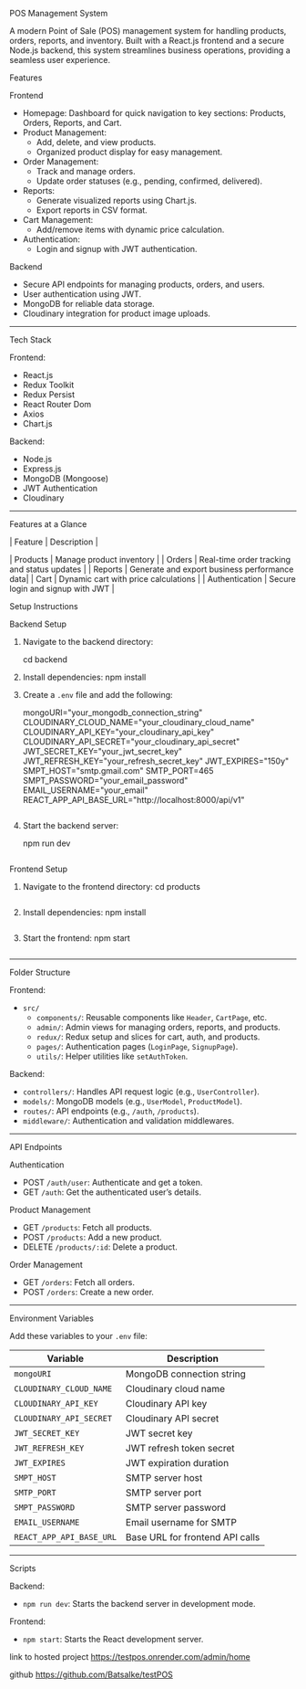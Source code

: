 
 POS Management System

A modern Point of Sale (POS) management system for handling products, orders, reports, and inventory. Built with a React.js frontend and a secure Node.js backend, this system streamlines business operations, providing a seamless user experience.


 Features

 Frontend
- Homepage: Dashboard for quick navigation to key sections: Products, Orders, Reports, and Cart.
- Product Management:
  - Add, delete, and view products.
  - Organized product display for easy management.
- Order Management:
  - Track and manage orders.
  - Update order statuses (e.g., pending, confirmed, delivered).
- Reports:
  - Generate visualized reports using Chart.js.
  - Export reports in CSV format.
- Cart Management:
  - Add/remove items with dynamic price calculation.
- Authentication:
  - Login and signup with JWT authentication.

 Backend
- Secure API endpoints for managing products, orders, and users.
- User authentication using JWT.
- MongoDB for reliable data storage.
- Cloudinary integration for product image uploads.

---

 Tech Stack

 Frontend:
- React.js
- Redux Toolkit
- Redux Persist
- React Router Dom
- Axios
- Chart.js

 Backend:
- Node.js
- Express.js
- MongoDB (Mongoose)
- JWT Authentication
- Cloudinary

---

 Features at a Glance

| Feature                | Description                                   |

| Products           | Manage product inventory                     |
| Orders             | Real-time order tracking and status updates  |
| Reports            | Generate and export business performance data|
| Cart               | Dynamic cart with price calculations         |
| Authentication     | Secure login and signup with JWT             |



 Setup Instructions

 Backend Setup
1. Navigate to the backend directory:
  
   cd backend

2. Install dependencies:
   npm install
   
3. Create a `.env` file and add the following:

   mongoURI="your_mongodb_connection_string"
   CLOUDINARY_CLOUD_NAME="your_cloudinary_cloud_name"
   CLOUDINARY_API_KEY="your_cloudinary_api_key"
   CLOUDINARY_API_SECRET="your_cloudinary_api_secret"
   JWT_SECRET_KEY="your_jwt_secret_key"
   JWT_REFRESH_KEY="your_refresh_secret_key"
   JWT_EXPIRES="150y"
   SMPT_HOST="smtp.gmail.com"
   SMTP_PORT=465
   SMPT_PASSWORD="your_email_password"
   EMAIL_USERNAME="your_email"
   REACT_APP_API_BASE_URL="http://localhost:8000/api/v1"
   ```
4. Start the backend server:
 
   npm run dev
   ```

 Frontend Setup
1. Navigate to the frontend directory:
   cd products
   ```
2. Install dependencies:
   npm install
   ```
3. Start the frontend:
   npm start
   ```

---

 Folder Structure

 Frontend:
- `src/`
  - `components/`: Reusable components like `Header`, `CartPage`, etc.
  - `admin/`: Admin views for managing orders, reports, and products.
  - `redux/`: Redux setup and slices for cart, auth, and products.
  - `pages/`: Authentication pages (`LoginPage`, `SignupPage`).
  - `utils/`: Helper utilities like `setAuthToken`.

 Backend:
- `controllers/`: Handles API request logic (e.g., `UserController`).
- `models/`: MongoDB models (e.g., `UserModel`, `ProductModel`).
- `routes/`: API endpoints (e.g., `/auth`, `/products`).
- `middleware/`: Authentication and validation middlewares.

---

 API Endpoints

 Authentication
- POST `/auth/user`: Authenticate and get a token.
- GET `/auth`: Get the authenticated user’s details.

 Product Management
- GET `/products`: Fetch all products.
- POST `/products`: Add a new product.
- DELETE `/products/:id`: Delete a product.

 Order Management
- GET `/orders`: Fetch all orders.
- POST `/orders`: Create a new order.

---

 Environment Variables

Add these variables to your `.env` file:

| Variable               | Description                                 |
|------------------------|---------------------------------------------|
| `mongoURI`             | MongoDB connection string                  |
| `CLOUDINARY_CLOUD_NAME`| Cloudinary cloud name                      |
| `CLOUDINARY_API_KEY`   | Cloudinary API key                         |
| `CLOUDINARY_API_SECRET`| Cloudinary API secret                      |
| `JWT_SECRET_KEY`       | JWT secret key                             |
| `JWT_REFRESH_KEY`      | JWT refresh token secret                   |
| `JWT_EXPIRES`          | JWT expiration duration                    |
| `SMPT_HOST`            | SMTP server host                          |
| `SMTP_PORT`            | SMTP server port                          |
| `SMPT_PASSWORD`        | SMTP server password                      |
| `EMAIL_USERNAME`       | Email username for SMTP                   |
| `REACT_APP_API_BASE_URL`| Base URL for frontend API calls           |

---

 Scripts

 Backend:
- `npm run dev`: Starts the backend server in development mode.

 Frontend:
- `npm start`: Starts the React development server.

link to hosted project 
https://testpos.onrender.com/admin/home

github 
https://github.com/BatsaIke/testPOS

